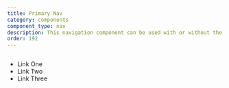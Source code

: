 ```yaml
---
title: Primary Nav
category: components
component_type: nav
description: This navigation component can be used with or without the menu.
order: 192
---
```

<nav class="s-nav">
  <a class="s-nav-icon" href="/" aria-label="Home">
    <img class="s-nav-icon" src="https://assets.turing.edu/turing-school-mark-gray.png" alt="" />
  </a>
  <ul class="s-nav-menu">
    <li>Link One</li>
    <li>Link Two</li>
    <li>Link Three</li>
  </ul>
</nav>